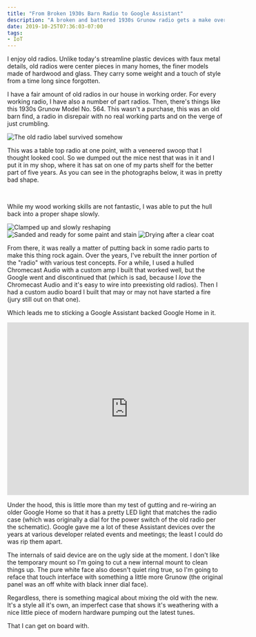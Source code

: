 ```yaml
---
title: "From Broken 1930s Barn Radio to Google Assistant"
description: "A broken and battered 1930s Grunow radio gets a make over with a gutted Google Home."
date: 2019-10-25T07:36:03-07:00
tags:
- IoT
---
```


I enjoy old radios. Unlike today's streamline plastic devices with faux metal details, old radios were center pieces in many homes, the finer models made of hardwood and glass. They carry some weight and a touch of style from a time long since forgotten.

I have a fair amount of old radios in our house in working order. For every working radio, I have also a number of part radios. Then, there's things like this 1930s Grunow Model No. 564. This wasn't a purchase, this was an old barn find, a radio in disrepair with no real working parts and on the verge of just crumbling.

<picture>
  <source srcset="https://storage.googleapis.com/jdr-public-imgs/blog/20191025-radio-repair-01-640.webp 640w,
                  https://storage.googleapis.com/jdr-public-imgs/blog/20191025-radio-repair-01-800.webp 800w,
                  https://storage.googleapis.com/jdr-public-imgs/blog/20191025-radio-repair-01-1024.webp 1024w,
                  https://storage.googleapis.com/jdr-public-imgs/blog/20191025-radio-repair-01-1280.webp 1280w,
                  https://storage.googleapis.com/jdr-public-imgs/blog/20191025-radio-repair-01-1600.webp 1600w"
          sizes="(min-width: 800px) 800px, 100vw" type="image/webp">
  <source srcset="https://storage.googleapis.com/jdr-public-imgs/blog/20191025-radio-repair-01-640.jpg 640w,
                  https://storage.googleapis.com/jdr-public-imgs/blog/20191025-radio-repair-01-800.jpg 800w,
                  https://storage.googleapis.com/jdr-public-imgs/blog/20191025-radio-repair-01-1024.jpg 1024w,
                  https://storage.googleapis.com/jdr-public-imgs/blog/20191025-radio-repair-01-1280.jpg 1280w,
                  https://storage.googleapis.com/jdr-public-imgs/blog/20191025-radio-repair-01-1600.jpg 1600w"
          sizes="(min-width: 800px) 800px, 100vw" type="image/jpg">
  <img src="https://storage.googleapis.com/jdr-public-imgs/blog/20191025-radio-repair-01-800.jpg" alt="The old radio label survived somehow">
</picture>

This was a table top radio at one point, with a veneered swoop that I thought looked cool. So we dumped out the mice nest that was in it and I put it in my shop, where it has sat on one of my parts shelf for the better part of five years. As you can see in the photographs below, it was in pretty bad shape.

<picture>
  <source srcset="https://storage.googleapis.com/jdr-public-imgs/blog/20191025-radio-repair-02-640.webp 640w,
                  https://storage.googleapis.com/jdr-public-imgs/blog/20191025-radio-repair-02-800.webp 800w,
                  https://storage.googleapis.com/jdr-public-imgs/blog/20191025-radio-repair-02-1024.webp 1024w,
                  https://storage.googleapis.com/jdr-public-imgs/blog/20191025-radio-repair-02-1280.webp 1280w,
                  https://storage.googleapis.com/jdr-public-imgs/blog/20191025-radio-repair-02-1600.webp 1600w"
          sizes="(min-width: 800px) 800px, 100vw" type="image/webp">
  <source srcset="https://storage.googleapis.com/jdr-public-imgs/blog/20191025-radio-repair-02-640.jpg 640w,
                  https://storage.googleapis.com/jdr-public-imgs/blog/20191025-radio-repair-02-800.jpg 800w,
                  https://storage.googleapis.com/jdr-public-imgs/blog/20191025-radio-repair-02-1024.jpg 1024w,
                  https://storage.googleapis.com/jdr-public-imgs/blog/20191025-radio-repair-02-1280.jpg 1280w,
                  https://storage.googleapis.com/jdr-public-imgs/blog/20191025-radio-repair-02-1600.jpg 1600w"
          sizes="(min-width: 800px) 800px, 100vw" type="image/jpg">
  <img src="https://storage.googleapis.com/jdr-public-imgs/blog/20191025-radio-repair-02-800.jpg" alt="">
</picture>

<picture>
  <source srcset="https://storage.googleapis.com/jdr-public-imgs/blog/20191025-radio-repair-03-640.webp 640w,
                  https://storage.googleapis.com/jdr-public-imgs/blog/20191025-radio-repair-03-800.webp 800w,
                  https://storage.googleapis.com/jdr-public-imgs/blog/20191025-radio-repair-03-1024.webp 1024w,
                  https://storage.googleapis.com/jdr-public-imgs/blog/20191025-radio-repair-03-1280.webp 1280w,
                  https://storage.googleapis.com/jdr-public-imgs/blog/20191025-radio-repair-03-1600.webp 1600w"
          sizes="(min-width: 800px) 800px, 100vw" type="image/webp">
  <source srcset="https://storage.googleapis.com/jdr-public-imgs/blog/20191025-radio-repair-03-640.jpg 640w,
                  https://storage.googleapis.com/jdr-public-imgs/blog/20191025-radio-repair-03-800.jpg 800w,
                  https://storage.googleapis.com/jdr-public-imgs/blog/20191025-radio-repair-03-1024.jpg 1024w,
                  https://storage.googleapis.com/jdr-public-imgs/blog/20191025-radio-repair-03-1280.jpg 1280w,
                  https://storage.googleapis.com/jdr-public-imgs/blog/20191025-radio-repair-03-1600.jpg 1600w"
          sizes="(min-width: 800px) 800px, 100vw" type="image/jpg">
  <img src="https://storage.googleapis.com/jdr-public-imgs/blog/20191025-radio-repair-03-800.jpg" alt="">
</picture>

While my wood working skills are not fantastic, I was able to put the hull back into a proper shape slowly.

<picture>
  <source srcset="https://storage.googleapis.com/jdr-public-imgs/blog/20191025-radio-repair-04-640.webp 640w,
                  https://storage.googleapis.com/jdr-public-imgs/blog/20191025-radio-repair-04-800.webp 800w,
                  https://storage.googleapis.com/jdr-public-imgs/blog/20191025-radio-repair-04-1024.webp 1024w,
                  https://storage.googleapis.com/jdr-public-imgs/blog/20191025-radio-repair-04-1280.webp 1280w,
                  https://storage.googleapis.com/jdr-public-imgs/blog/20191025-radio-repair-04-1600.webp 1600w"
          sizes="(min-width: 800px) 800px, 100vw" type="image/webp">
  <source srcset="https://storage.googleapis.com/jdr-public-imgs/blog/20191025-radio-repair-04-640.jpg 640w,
                  https://storage.googleapis.com/jdr-public-imgs/blog/20191025-radio-repair-04-800.jpg 800w,
                  https://storage.googleapis.com/jdr-public-imgs/blog/20191025-radio-repair-04-1024.jpg 1024w,
                  https://storage.googleapis.com/jdr-public-imgs/blog/20191025-radio-repair-04-1280.jpg 1280w,
                  https://storage.googleapis.com/jdr-public-imgs/blog/20191025-radio-repair-04-1600.jpg 1600w"
          sizes="(min-width: 800px) 800px, 100vw" type="image/jpg">
  <img src="https://storage.googleapis.com/jdr-public-imgs/blog/20191025-radio-repair-04-800.jpg" alt="Clamped up and slowly reshaping">
</picture>

<picture>
  <source srcset="https://storage.googleapis.com/jdr-public-imgs/blog/20191025-radio-repair-05-640.webp 640w,
                  https://storage.googleapis.com/jdr-public-imgs/blog/20191025-radio-repair-05-800.webp 800w,
                  https://storage.googleapis.com/jdr-public-imgs/blog/20191025-radio-repair-05-1024.webp 1024w,
                  https://storage.googleapis.com/jdr-public-imgs/blog/20191025-radio-repair-05-1280.webp 1280w,
                  https://storage.googleapis.com/jdr-public-imgs/blog/20191025-radio-repair-05-1600.webp 1600w"
          sizes="(min-width: 800px) 800px, 100vw" type="image/webp">
  <source srcset="https://storage.googleapis.com/jdr-public-imgs/blog/20191025-radio-repair-05-640.jpg 640w,
                  https://storage.googleapis.com/jdr-public-imgs/blog/20191025-radio-repair-05-800.jpg 800w,
                  https://storage.googleapis.com/jdr-public-imgs/blog/20191025-radio-repair-05-1024.jpg 1024w,
                  https://storage.googleapis.com/jdr-public-imgs/blog/20191025-radio-repair-05-1280.jpg 1280w,
                  https://storage.googleapis.com/jdr-public-imgs/blog/20191025-radio-repair-05-1600.jpg 1600w"
          sizes="(min-width: 800px) 800px, 100vw" type="image/jpg">
  <img src="https://storage.googleapis.com/jdr-public-imgs/blog/20191025-radio-repair-05-800.jpg" alt="Sanded and ready for some paint and stain">
</picture>

<picture>
  <source srcset="https://storage.googleapis.com/jdr-public-imgs/blog/20191025-radio-repair-06-640.webp 640w,
                  https://storage.googleapis.com/jdr-public-imgs/blog/20191025-radio-repair-06-800.webp 800w,
                  https://storage.googleapis.com/jdr-public-imgs/blog/20191025-radio-repair-06-1024.webp 1024w,
                  https://storage.googleapis.com/jdr-public-imgs/blog/20191025-radio-repair-06-1280.webp 1280w,
                  https://storage.googleapis.com/jdr-public-imgs/blog/20191025-radio-repair-06-1600.webp 1600w"
          sizes="(min-width: 800px) 800px, 100vw" type="image/webp">
  <source srcset="https://storage.googleapis.com/jdr-public-imgs/blog/20191025-radio-repair-06-640.jpg 640w,
                  https://storage.googleapis.com/jdr-public-imgs/blog/20191025-radio-repair-06-800.jpg 800w,
                  https://storage.googleapis.com/jdr-public-imgs/blog/20191025-radio-repair-06-1024.jpg 1024w,
                  https://storage.googleapis.com/jdr-public-imgs/blog/20191025-radio-repair-06-1280.jpg 1280w,
                  https://storage.googleapis.com/jdr-public-imgs/blog/20191025-radio-repair-06-1600.jpg 1600w"
          sizes="(min-width: 800px) 800px, 100vw" type="image/jpg">
  <img src="https://storage.googleapis.com/jdr-public-imgs/blog/20191025-radio-repair-06-800.jpg" alt="Drying after a clear coat">
</picture>

From there, it was really a matter of putting back in some radio parts to make this thing rock again. Over the years, I've rebuilt the inner portion of the "radio" with various test concepts. For a while, I used a hulled Chromecast Audio with a custom amp I built that worked well, but the Google went and discontinued that (which is sad, because I _love_ the Chromecast Audio and it's easy to wire into preexisting old radios). Then I had a custom audio board I built that may or may not have started a fire (jury still out on that one).

Which leads me to sticking a Google Assistant backed Google Home in it.

<iframe width="560" height="400" src="https://www.youtube.com/embed/hvitpOwoETU" frameborder="0" allow="accelerometer; autoplay; encrypted-media; gyroscope; picture-in-picture" allowfullscreen></iframe>

Under the hood, this is little more than my test of gutting and re-wiring an older Google Home so that it has a pretty LED light that matches the radio case (which was originally a dial for the power switch of the old radio per the schematic). Google gave me a lot of these Assistant devices over the years at various developer related events and meetings; the least I could do was rip them apart.

The internals of said device are on the ugly side at the moment. I don't like the temporary mount so I'm going to cut a new internal mount to clean things up. The pure white face also doesn't quiet ring true, so I'm going to reface that touch interface with something a little more Grunow (the original panel was an off white with black inner dial face).

Regardless, there is something magical about mixing the old with the new. It's a style all it's own, an imperfect case that shows it's weathering with a nice little piece of modern hardware pumping out the latest tunes.

That I can get on board with.
